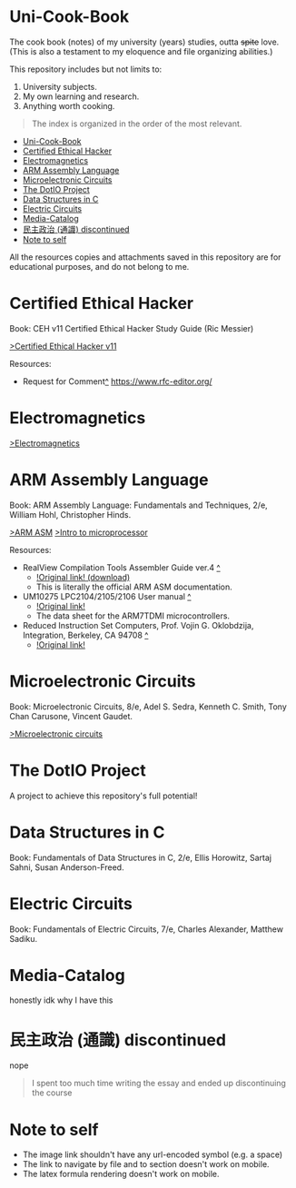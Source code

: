 # Uni-Cook-Book
The cook book (notes) of my university (years) studies, outta ~~spite~~ love. (This is also a testament to my eloquence and file organizing abilities.)

This repository includes but not limits to:
1. University subjects.
2. My own learning and research.
3. Anything worth cooking.

> The index is organized in the order of the most relevant. 

- [Uni-Cook-Book](#uni-cook-book)
- [Certified Ethical Hacker](#certified-ethical-hacker)
- [Electromagnetics](#electromagnetics)
- [ARM Assembly Language](#arm-assembly-language)
- [Microelectronic Circuits](#microelectronic-circuits)
- [The DotIO Project](#the-dotio-project)
- [Data Structures in C](#data-structures-in-c)
- [Electric Circuits](#electric-circuits)
- [Media-Catalog](#media-catalog)
- [民主政治 (通識) discontinued](#民主政治-通識-discontinued)
- [Note to self](#note-to-self)


All the resources copies and attachments saved in this repository are for educational purposes, and do not belong to me.

# Certified Ethical Hacker
Book: CEH v11 Certified Ethical Hacker Study Guide (Ric Messier)

[>Certified Ethical Hacker v11](CEH-v11/README.md)

Resources:
- Request for Comment[^](CEH-v11/resources/) https://www.rfc-editor.org/

# Electromagnetics

[>Electromagnetics](Electromagnetics/README.md)

# ARM Assembly Language
Book: ARM Assembly Language: Fundamentals and Techniques, 2/e, William Hohl, Christopher Hinds.

[>ARM ASM](ARM-ASM/README.md)
[>Intro to microprocessor](Intro-to-Microprocesssor/README.md)

Resources:
- RealView Compilation Tools Assembler Guide ver.4 [^](ARM-ASM/resources/DUI0204J_rvct_assembler_guide.pdf)
  - [!Original link! (download)](https://documentation-service.arm.com/static/5e9739fdc160f81d636ac1a2?token=)
  - This is literally the official ARM ASM documentation.
- UM10275 LPC2104/2105/2106 User manual [^](/ARM-ASM/resources/LPC2104_2105_2106.pdf)
  - [!Original link!](https://www.nxp.com/docs/en/user-guide/UM10275.pdf)
  - The data sheet for the ARM7TDMI microcontrollers.
- Reduced Instruction Set Computers, Prof. Vojin G. Oklobdzija, Integration, Berkeley, CA 94708 [^](ARM-ASM/resources/RISC-Chaptr.PDF)
  - [!Original link!](https://www.ece.ucdavis.edu/~vojin/CLASSES/EEC180B/Fall99/Writings/RISC-Chaptr.PDF)

# Microelectronic Circuits
Book: Microelectronic Circuits, 8/e, Adel S. Sedra, Kenneth C. Smith, Tony Chan Carusone, Vincent Gaudet.

[>Microelectronic circuits](Microeletronics-Circuits/README.md)

# The DotIO Project
A project to achieve this repository's full potential!

# Data Structures in C
Book: Fundamentals of Data Structures in C, 2/e, Ellis Horowitz, Sartaj Sahni, Susan Anderson-Freed.

# Electric Circuits
Book: Fundamentals of Electric Circuits, 7/e, Charles Alexander, Matthew Sadiku.

# Media-Catalog
honestly idk why I have this

# 民主政治 (通識) discontinued
nope

> I spent too much time writing the essay and ended up discontinuing the course

# Note to self 

- The image link shouldn't have any url-encoded symbol (e.g. a space)
- The link to navigate by file and to section doesn't work on mobile.
- The latex formula rendering doesn't work on mobile.

